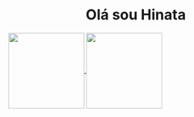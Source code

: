 <h1 align="center">  Olá sou Hinata </h1>

<div>
  <a href="https://github.com/hinatadev">
  <img height="150em"   align="center" src="https://github-readme-stats.vercel.app/api?username=hinatadev&show_icons=true&theme=radical&include_all_commits=true&count_private=true"/>
  <img height="150em"  align="center" src="https://github-readme-stats.vercel.app/api/top-langs/?username=hinatadev&layout=compact&langs_count=7&theme=radical" />
</div>
